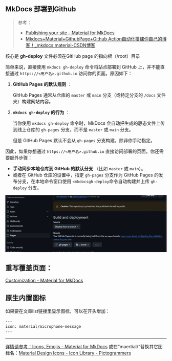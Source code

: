 ## MkDocs 部署到Github

> 参考：
>
> * [Publishing your site - Material for MkDocs](https://squidfunk.github.io/mkdocs-material/publishing-your-site/#with-github-actions-insiders)
> * [Mkdocs+Material+GithubPage+Github Action自动化搭建你自己的博客！_mkdocs material-CSDN博客](https://blog.csdn.net/leoalasiga/article/details/132711171)

核心是 **gh-deploy** 文件必须在GitHub page 的指向根（/root）目录

简单来说，直接使用 `mkdocs gh-deploy` 命令将站点部署到 GitHub 上，并不能直接通过 `https://<用户名>.github.io` 访问你的页面。原因如下：

1. **GitHub Pages 的默认规则** ：

   GitHub Pages 通常从仓库的 `master` 或 `main` 分支（或特定分支的 `/docs` 文件夹）构建网站内容。
2. **`mkdocs gh-deploy` 的行为** ：

   当你使用 `mkdocs gh-deploy` 命令时，MkDocs 会自动把生成的静态文件上传到线上仓库的 `gh-pages` 分支，而不是 `master` 或 `main` 分支。

   但是 GitHub Pages 默认不会从 `gh-pages` 分支构建，除非你手动指定。

因此，如果你想通过 `https://<用户名>.github.io` 直接访问部署的页面，你还需要额外步骤：

* **手动同步本地仓库到 GitHub 的默认分支** （比如 `master` 或 `main`）。
* 或者在 GitHub 仓库的设置中，指定 `gh-pages` 分支作为 GitHub Pages 的发布分支，在本地命令窗口使用 `<mkdocsgh-deploy`命令自动构建并上传 `gh-deploy` 分支。

![1733589240626](image/MkDocsNote/1733589240626.png)

## 重写覆盖页面：

[Customization - Material for MkDocs](https://squidfunk.github.io/mkdocs-material/customization/#overriding-blocks)

## 原生内置图标

如果要在文章list链接里显示图标，可以在开头增加：

```
---
icon: material/microphone-message
---
```

---

[详情请参考：Icons, Emojis - Material for MkDocs](https://squidfunk.github.io/mkdocs-material/reference/icons-emojis/?h=icon#search) 或在“maertial/“替换其它图标名：[Material Design Icons - Icon Library - Pictogrammers](https://pictogrammers.com/library/mdi/)
